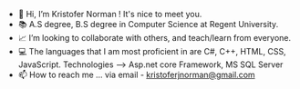 - 👋 Hi, I’m Kristofer Norman ! It's nice to meet you. 
- 📚 A.S degree, B.S degree in Computer Science at Regent University.
- 📈 I’m looking to collaborate with others, and teach/learn from everyone.
- 💻 The languages that I am most proficient in are C#, C++, HTML, CSS, JavaScript. Technologies --> Asp.net core Framework, MS SQL Server 
- 📫 How to reach me ... via email - kristoferjnorman@gmail.com
